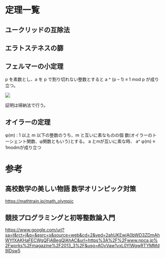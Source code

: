 # 定理一覧

## ユークリッドの互除法

## エラトステネスの篩

## フェルマーの小定理
p を素数とし、a を p で割り切れない整数とすると a ^ (p – 1) ≡ 1 mod p が成り立つ。

<img src="https://latex.codecogs.com/gif.latex?\a^{p-1}\equiv 1 \mathbf{mod}p" />

証明は帰納法で行う。

## オイラーの定理
φ(m) : 1 以上 m 以下の整数のうち、m と互いに素なものの個 数(オイラーのトーシェント関数、φ関数ともいう)とする。
a とmが互いに素な時、 a^ φ(m) ≡ 1modmが成り立つ


# 参考

## 高校数学の美しい物語 数学オリンピック対策
https://mathtrain.jp/math_olympic

## 競技プログラミングと初等整数論入門
https://www.google.com/url?sa=t&rct=j&q=&esrc=s&source=web&cd=2&ved=2ahUKEwjA0bWD3ZDmAhWYfXAKHaFECWgQFjABegQIAhAC&url=https%3A%2F%2Fwww.npca.jp%2Fworks%2Fmagazine%2F2013_3%2F&usg=AOvVaw1yxL0YlWgwRTYMMd9lDsw5
